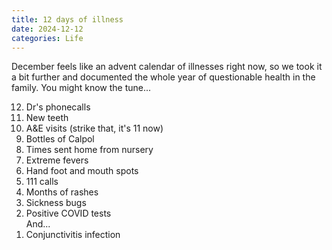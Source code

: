 ```yaml
---
title: 12 days of illness
date: 2024-12-12
categories: Life
---
```


December feels like an advent calendar of illnesses right now, so we took it a bit further and documented the whole year of questionable health in the family. You might know the tune...

<ol reversed>
<li>Dr's phonecalls</li>
<li>New teeth</li>
<li>A&E visits (strike that, it's 11 now)</li>
<li>Bottles of Calpol</li>
<li>Times sent home from nursery</li>
<li>Extreme fevers</li>
<li>Hand foot and mouth spots</li>
<li>111 calls</li>
<li>Months of rashes</li>
<li>Sickness bugs</li>
<li>Positive COVID tests<br/>
And...</li>
<li>Conjunctivitis infection</li>
</ol>